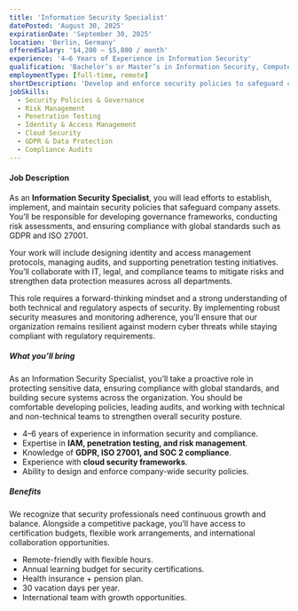 ```yaml
---
title: 'Information Security Specialist'
datePosted: 'August 30, 2025'
expirationDate: 'September 30, 2025'
location: 'Berlin, Germany'
offeredSalary: '$4,200 – $5,800 / month'
experience: '4–6 Years of Experience in Information Security'
qualification: 'Bachelor’s or Master’s in Information Security, Computer Science, or related field'
employmentType: [full-time, remote]
shortDescription: 'Develop and enforce security policies to safeguard company assets and ensure compliance.'
jobSkills:
  - Security Policies & Governance
  - Risk Management
  - Penetration Testing
  - Identity & Access Management
  - Cloud Security
  - GDPR & Data Protection
  - Compliance Audits
---
```


#### Job Description

As an **Information Security Specialist**, you will lead efforts to establish, implement, and maintain security policies that safeguard company assets. You’ll be responsible for developing governance frameworks, conducting risk assessments, and ensuring compliance with global standards such as GDPR and ISO 27001.

Your work will include designing identity and access management protocols, managing audits, and supporting penetration testing initiatives. You’ll collaborate with IT, legal, and compliance teams to mitigate risks and strengthen data protection measures across all departments.

This role requires a forward-thinking mindset and a strong understanding of both technical and regulatory aspects of security. By implementing robust security measures and monitoring adherence, you’ll ensure that our organization remains resilient against modern cyber threats while staying compliant with regulatory requirements.

##### What you’ll bring

As an Information Security Specialist, you’ll take a proactive role in protecting sensitive data, ensuring compliance with global standards, and building secure systems across the organization. You should be comfortable developing policies, leading audits, and working with technical and non-technical teams to strengthen overall security posture.

- 4–6 years of experience in information security and compliance.
- Expertise in **IAM, penetration testing, and risk management**.
- Knowledge of **GDPR, ISO 27001, and SOC 2 compliance**.
- Experience with **cloud security frameworks**.
- Ability to design and enforce company-wide security policies.

##### Benefits

We recognize that security professionals need continuous growth and balance. Alongside a competitive package, you’ll have access to certification budgets, flexible work arrangements, and international collaboration opportunities.

- Remote-friendly with flexible hours.
- Annual learning budget for security certifications.
- Health insurance + pension plan.
- 30 vacation days per year.
- International team with growth opportunities.

